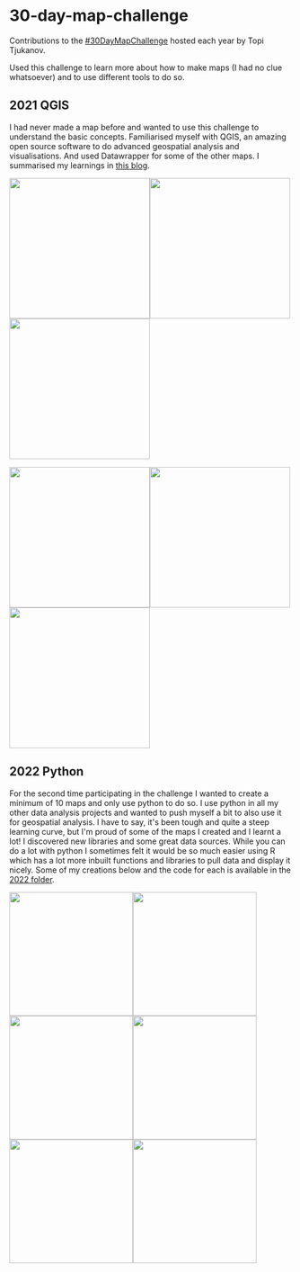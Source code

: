 # 30-day-map-challenge

Contributions to the [#30DayMapChallenge](https://30daymapchallenge.com/) hosted each year by Topi Tjukanov. 

Used this challenge to learn more about how to make maps (I had no clue whatsoever) and to use different tools to do so. 

## 2021 QGIS

I had never made a map before and wanted to use this challenge to understand the basic concepts. Familiarised myself with QGIS, an amazing open source software to do advanced geospatial analysis and visualisations. And used Datawrapper for some of the other maps. I summarised my learnings in [this blog](https://inside-numbers.com/exploring-qgis-for-visualising-maps).

<img src="https://user-images.githubusercontent.com/50448656/205489466-3d2747ff-4555-4f6a-a1ae-2a55d2707a16.png" width="250"><img src="https://user-images.githubusercontent.com/50448656/205489503-350f9f21-f309-4026-b378-0adaf9b28ce0.png" width="250"><img src="https://user-images.githubusercontent.com/50448656/205489542-dc5efbd4-10ec-41f7-b516-d534b4604ca3.png" width="250">

<img src="https://user-images.githubusercontent.com/50448656/205489584-83a1c810-34e6-4f96-9229-f6f967dc4343.png" width="250"><img src="https://user-images.githubusercontent.com/50448656/205489603-b4eb374c-3b67-4ffe-88a3-2c9f0091460a.png" width="250"><img src="https://user-images.githubusercontent.com/50448656/205489640-ccd4994d-0767-4f9b-845d-8fd33246532d.png" width="250">

## 2022 Python

For the second time participating in the challenge I wanted to create a minimum of 10 maps and only use python to do so. I use python in all my other data analysis projects and wanted to push myself a bit to also use it for geospatial analysis. I have to say, it's been tough and quite a steep learning curve, but I'm proud of some of the maps I created and I learnt a lot! I discovered new libraries and some great data sources. While you can do a lot with python I sometimes felt it would be so much easier using R which has a lot more inbuilt functions and libraries to pull data and display it nicely. Some of my creations below and the code for each is available in the [2022 folder](https://github.com/Lisa-Ho/30-day-map-challenge/tree/main/2022). 

<img src="https://user-images.githubusercontent.com/50448656/198069455-39acee38-8b8d-4f3e-9529-17081d56a110.png" height="220"><img src="https://user-images.githubusercontent.com/50448656/199119468-e705c510-c68e-40fb-ac1f-cb4940f3ce38.png" height="220"><img src="https://user-images.githubusercontent.com/50448656/198850622-8f5eaf6c-162c-4ae5-b544-c654dd08e109.png" height="220"><img src="https://user-images.githubusercontent.com/50448656/204299981-d7457033-6fa8-4128-9bca-a59523d79d21.png" height="220"><img src="https://user-images.githubusercontent.com/50448656/205451262-64e61816-30f3-4c7c-8d78-75124226456c.png" height="220"><img src="https://user-images.githubusercontent.com/50448656/198069821-a5cb605f-be27-427a-838a-46f904abf183.png" height="220">
